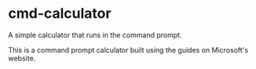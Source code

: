# cmd-calculator
A simple calculator that runs in the command prompt.

This is a command prompt calculator built using the guides on Microsoft's website.
